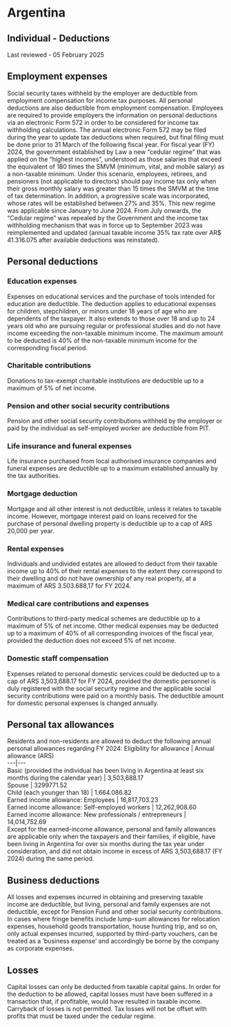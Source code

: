 # Argentina
## Individual - Deductions
Last reviewed - 05 February 2025
## Employment expenses
Social security taxes withheld by the employer are deductible from employment compensation for income tax purposes.
All personal deductions are also deductible from employment compensation. Employees are required to provide employers the information on personal deductions via an electronic Form 572 in order to be considered for income tax withholding calculations.
The annual electronic Form 572 may be filed during the year to update tax deductions when required, but final filing must be done prior to 31 March of the following fiscal year.
For fiscal year (FY) 2024, the government established by Law a new “cedular regime” that was applied on the “highest incomes”, understood as those salaries that exceed the equivalent of 180 times the SMVM (minimum, vital, and mobile salary) as a non-taxable minimum. Under this scenario, employees, retirees, and pensioners (not applicable to directors) should pay income tax only when their gross monthly salary was greater than 15 times the SMVM at the time of tax determination. In addition, a progressive scale was incorporated, whose rates will be established between 27% and 35%. This new regime was applicable since January to June 2024.
From July onwards, the “Cedular regime” was repealed by the Government and the income tax withholding mechanism that was in force up to September 2023 was reimplemented and updated (annual taxable income 35% tax rate over AR$ 41.316.075 after available deductions was reinstated).
## Personal deductions
### Education expenses
Expenses on educational services and the purchase of tools intended for education are deductible. The deduction applies to educational expenses for children, stepchildren, or minors under 18 years of age who are dependents of the taxpayer. It also extends to those over 18 and up to 24 years old who are pursuing regular or professional studies and do not have income exceeding the non-taxable minimum income.
The maximum amount to be deducted is 40% of the non-taxable minimum income for the corresponding fiscal period.
### Charitable contributions
Donations to tax-exempt charitable institutions are deductible up to a maximum of 5% of net income.
### Pension and other social security contributions
Pension and other social security contributions withheld by the employer or paid by the individual as self-employed worker are deductible from PIT.
### Life insurance and funeral expenses
Life insurance purchased from local authorised insurance companies and funeral expenses are deductible up to a maximum established annually by the tax authorities.
### Mortgage deduction
Mortgage and all other interest is not deductible, unless it relates to taxable income. However, mortgage interest paid on loans received for the purchase of personal dwelling property is deductible up to a cap of ARS 20,000 per year.
### Rental expenses
Individuals and undivided estates are allowed to deduct from their taxable income up to 40% of their rental expenses to the extent they correspond to their dwelling and do not have ownership of any real property, at a maximum of ARS 3.503.688,17 for FY 2024. 
### Medical care contributions and expenses
Contributions to third-party medical schemes are deductible up to a maximum of 5% of net income. Other medical expenses may be deducted up to a maximum of 40% of all corresponding invoices of the fiscal year, provided the deduction does not exceed 5% of net income.
### Domestic staff compensation
Expenses related to personal domestic services could be deducted up to a cap of ARS 3,503,688.17 for FY 2024, provided the domestic personnel is duly registered with the social security regime and the applicable social security contributions were paid on a monthly basis.
The deductible amount for domestic personal expenses is changed annually.
## Personal tax allowances
Residents and non-residents are allowed to deduct the following annual personal allowances regarding FY 2024:
Eligibility for allowance | Annual allowance (ARS)  
---|---  
Basic (provided the individual has been living in Argentina at least six months during the calendar year) |  3,503,688.17  
Spouse |  3299771.52  
Child (each younger than 18)  |  1.664.086.82  
Earned income allowance: Employees |  16,817,703.23  
Earned income allowance: Self-employed workers  |  12,262,908.60  
Earned income allowance: New professionals / entrepreneurs |  14,014,752.69  
Except for the earned-income allowance, personal and family allowances are applicable only when the taxpayers and their families, if eligible, have been living in Argentina for over six months during the tax year under consideration, and did not obtain income in excess of ARS 3,503,688.17 (FY 2024) during the same period.
## Business deductions
All losses and expenses incurred in obtaining and preserving taxable income are deductible, but living, personal and family expenses are not deductible, except for Pension Fund and other social security contributions. In cases where fringe benefits include lump-sum allowances for relocation expenses, household goods transportation, house hunting trip, and so on, only actual expenses incurred, supported by third-party vouchers, can be treated as a ‘business expense’ and accordingly be borne by the company as corporate expenses.
## Losses
Capital losses can only be deducted from taxable capital gains.
In order for the deduction to be allowed, capital losses must have been suffered in a transaction that, if profitable, would have resulted in taxable income.
Carryback of losses is not permitted.
Tax losses will not be offset with profits that must be taxed under the cedular regime.
